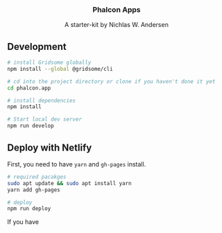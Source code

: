 <p align="center">
  <!--img src="https://file-xidfrcjkaq.now.sh/" height="240"-->
  <h3 align="center">Phalcon Apps</h3>
  <p align="center">A starter-kit by Nichlas W. Andersen<p>
</p>

## Development

```bash
# install Gridsome globally
npm install --global @gridsome/cli

# cd into the project directory or clone if you haven't done it yet
cd phalcon.app

# install dependencies
npm install

# Start local dev server
npm run develop
```

## Deploy with Netlify

First, you need to have `yarn` and `gh-pages` install.

```bash
# required pacakges
sudo apt update && sudo apt install yarn
yarn add gh-pages

# deploy
npm run deploy
```

If you have
